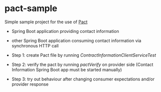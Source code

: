 # pact-sample
Simple sample project for the use of <a href="https://docs.pact.io/">Pact</a>

- Spring Boot application providing contact information
- other Spring Boot application consuming contact information via synchronous HTTP call

- Step 1: create Pact file by running *ContractInformationClientServiceTest*
- Step 2: verify the pact by running *pactVerify* on provider side (Contact Information Spring Boot app must be started manually)  
- Step 3: try out behaviour after changing consumer expectations and/or provider response
